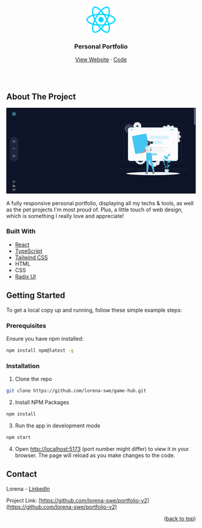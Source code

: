 <div id="top"></div>

<br />
<div align="center">
  <a href="https://lorena-swe-portfolio.vercel.app/">
    <img src="src/assets/react.svg" alt="Logo" height="70px" width="auto" >
  </a>
  
  <h3 align="center">Personal Portfolio</h3>
  <p align="center">
    <a href="https://lorena-swe-portfolio.vercel.app/">View Website</a>
    ·
    <a href="https://github.com/lorena-swe/portfolio-v2">Code</a>
  </p>
</div>

<br /><br />

<!-- ABOUT THE PROJECT -->

## About The Project

<p align="center">
   <a href="https://lorena-swe-portfolio.vercel.app/">
    <img src="src/assets/portfolio_animated.gif">
  </a>
</p>

A fully responsive personal portfolio, displaying all my techs & tools, as well as the pet projects I'm most proud of. 
Plus, a little touch of web design, which is something I really love and appreciate!

### Built With

- [React](https://reactjs.org/)
- [TypeScript](https://www.typescriptlang.org/)
- [Tailwind CSS](https://tailwindcss.com/)
- HTML
- CSS
- [Radix UI](https://www.radix-ui.com/)

<!-- GETTING STARTED -->

## Getting Started

To get a local copy up and running, follow these simple example steps:

### Prerequisites

Ensure you have npm installed:

```sh
npm install npm@latest -g
```

### Installation

1. Clone the repo
```sh
git clone https://github.com/lorena-swe/game-hub.git
```

2. Install NPM Packages
```sh
npm install
```

3. Run the app in development mode
```sh
npm start
```

4. Open [http://localhost:5173](http://localhost:5173) (port number might differ) to view it in your browser. The page will reload as you make changes to the code.

## Contact

Lorena - [LinkedIn](https://www.linkedin.com/in/lorena-zotaj/)

Project Link: [https://github.com/lorena-swe/portfolio-v2](https://github.com/lorena-swe/portfolio-v2)

<p align="right">(<a href="#top">back to top</a>)</p>
